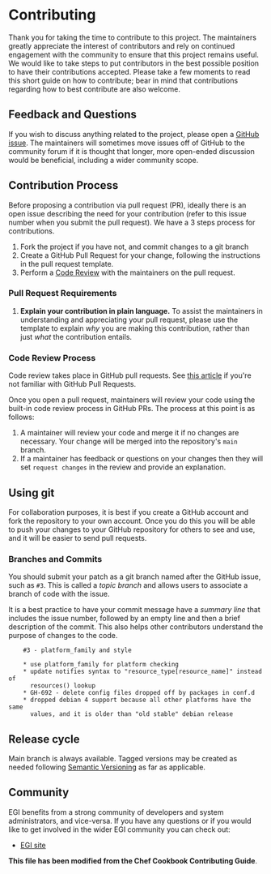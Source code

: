# Contributing

Thank you for taking the time to contribute to this project. The maintainers
greatly appreciate the interest of contributors and rely on continued engagement
with the community to ensure that this project remains useful. We would like to
take steps to put contributors in the best possible position to have their
contributions accepted. Please take a few moments to read this short guide on
how to contribute; bear in mind that contributions regarding how to best
contribute are also welcome.

## Feedback and Questions

If you wish to discuss anything related to the project, please open a
[GitHub issue](https://github.com/EGI-Federation/<REPOSITORY>/issues/new). The
maintainers will sometimes move issues off of GitHub to the community forum if
it is thought that longer, more open-ended discussion would be beneficial,
including a wider community scope.

## Contribution Process

Before proposing a contribution via pull request (PR), ideally there is an open
issue describing the need for your contribution (refer to this issue number when
you submit the pull request). We have a 3 steps process for contributions.

1. Fork the project if you have not, and commit changes to a git branch
1. Create a GitHub Pull Request for your change, following the instructions in
   the pull request template.
1. Perform a [Code Review](#code-review-process) with the maintainers on the
   pull request.

### Pull Request Requirements

1. **Explain your contribution in plain language.** To assist the maintainers in
   understanding and appreciating your pull request, please use the template to
   explain _why_ you are making this contribution, rather than just _what_ the
   contribution entails.

### Code Review Process

Code review takes place in GitHub pull requests. See
[this article](https://docs.github.com/en/pull-requests/collaborating-with-pull-requests/proposing-changes-to-your-work-with-pull-requests/about-pull-requests)
if you're not familiar with GitHub Pull Requests.

Once you open a pull request, maintainers will review your code using the
built-in code review process in GitHub PRs. The process at this point is as
follows:

1. A maintainer will review your code and merge it if no changes are necessary.
   Your change will be merged into the repository's `main` branch.
1. If a maintainer has feedback or questions on your changes then they will set
   `request changes` in the review and provide an explanation.

## Using git

For collaboration purposes, it is best if you create a GitHub account and fork
the repository to your own account. Once you do this you will be able to push
your changes to your GitHub repository for others to see and use, and it will be
easier to send pull requests.

### Branches and Commits

You should submit your patch as a git branch named after the GitHub issue, such
as `#3`\. This is called a _topic branch_ and allows users to associate a branch
of code with the issue.

It is a best practice to have your commit message have a _summary line_ that
includes the issue number, followed by an empty line and then a brief
description of the commit. This also helps other contributors understand the
purpose of changes to the code.

```text
    #3 - platform_family and style

    * use platform_family for platform checking
    * update notifies syntax to "resource_type[resource_name]" instead of
      resources() lookup
    * GH-692 - delete config files dropped off by packages in conf.d
    * dropped debian 4 support because all other platforms have the same
      values, and it is older than "old stable" debian release
```

## Release cycle

Main branch is always available. Tagged versions may be created as needed
following [Semantic Versioning](https://semver.org/) as far as applicable.

## Community

EGI benefits from a strong community of developers and system administrators,
and vice-versa. If you have any questions or if you would like to get involved
in the wider EGI community you can check out:

- [EGI site](https://www.egi.eu)

**This file has been modified from the Chef Cookbook Contributing Guide**.
